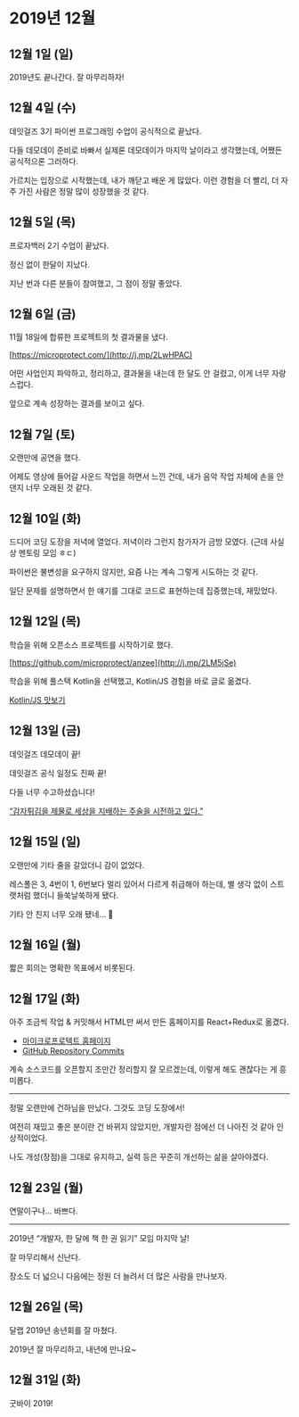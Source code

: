 # 2019년 12월

## 12월 1일 (일)

2019년도 끝나간다. 잘 마무리하자!

## 12월 4일 (수)

데잇걸즈 3기 파이썬 프로그래밍 수업이 공식적으로 끝났다.

다들 데모데이 준비로 바빠서 실제론 데모데이가 마지막 날이라고 생각했는데,
어쨌든 공식적으론 그러하다.

가르치는 입장으로 시작했는데, 내가 깨닫고 배운 게 많았다.
이런 경험을 더 빨리, 더 자주 가진 사람은 정말 많이 성장했을 것 같다.

## 12월 5일 (목)

프로자백러 2기 수업이 끝났다.

정신 없이 한달이 지났다.

지난 번과 다른 분들이 참여했고, 그 점이 정말 좋았다.

## 12월 6일 (금)

11월 18일에 합류한 프로젝트의 첫 결과물을 냈다.

[https://microprotect.com/](http://j.mp/2LwHPAC)

어떤 사업인지 파악하고, 정리하고, 결과물을 내는데 한 달도 안 걸렸고,
이게 너무 자랑스럽다.

앞으로 계속 성장하는 결과를 보이고 싶다.

## 12월 7일 (토)

오랜만에 공연을 했다.

어제도 영상에 들어갈 사운드 작업을 하면서 느낀 건데,
내가 음악 작업 자체에 손을 안 댄지 너무 오래된 것 같다.

## 12월 10일 (화)

드디어 코딩 도장을 저녁에 열었다.
저녁이라 그런지 참가자가 금방 모였다.
(근데 사실상 멘토링 모임 ㅎㄷ)

파이썬은 불변성을 요구하지 않지만, 요즘 나는 계속 그렇게 시도하는 것 같다.

일단 문제를 설명하면서 한 얘기를 그대로 코드로 표현하는데 집중했는데, 재밌었다.

## 12월 12일 (목)

학습을 위해 오픈소스 프로젝트를 시작하기로 했다.

[https://github.com/microprotect/anzee](http://j.mp/2LM5jSe)

학습을 위해 풀스택 Kotlin을 선택했고, Kotlin/JS 경험을 바로 글로 옮겼다.

[Kotlin/JS 맛보기](http://j.mp/2LLRNOI)

## 12월 13일 (금)

데잇걸즈 데모데이 끝!

데잇걸즈 공식 일정도 진짜 끝!

다들 너무 수고하셨습니다!

[“감자튀김을 제물로 세상을 지배하는 주술을 시전하고 있다.”](http://j.mp/2EdDbU3)

## 12월 15일 (일)

오랜만에 기타 줄을 갈았더니 감이 없었다.

레스폴은 3, 4번이 1, 6번보다 멀리 있어서 다르게 취급해야 하는데,
별 생각 없이 스트랫처럼 했더니 들쑥날쑥하게 됐다.

기타 안 친지 너무 오래 됐네... 🤔

## 12월 16일 (월)

짧은 회의는 명확한 목표에서 비롯된다.

## 12월 17일 (화)

아주 조금씩 작업 & 커밋해서 HTML만 써서 만든 홈페이지를 React+Redux로 옮겼다.

- [마이크로프로텍트 홈페이지](https://j.mp/microprotect)
- [GitHub Repository Commits](http://j.mp/34ptkFj)

계속 소스코드를 오픈할지 조만간 정리할지 잘 모르겠는데, 이렇게 해도 괜찮다는 게 흥미롭다.

---

정말 오랜만에 건하님을 만났다. 그것도 코딩 도장에서!

여전히 재밌고 좋은 분이란 건 바뀌지 않았지만, 개발자란 점에선 더 나아진 것 같아 인상적이었다.

나도 개성(장점)을 그대로 유지하고, 실력 등은 꾸준히 개선하는 삶을 살아야겠다.

## 12월 23일 (월)

연말이구나... 바쁘다.

---

2019년 “개발자, 한 달에 책 한 권 읽기” 모임 마지막 날!

잘 마무리해서 신난다.

장소도 더 넓으니 다음에는 정원 더 늘려서 더 많은 사람을 만나보자.

## 12월 26일 (목)

달랩 2019년 송년회를 잘 마쳤다.

2019년 잘 마무리하고, 내년에 만나요~

## 12월 31일 (화)

굿바이 2019!
